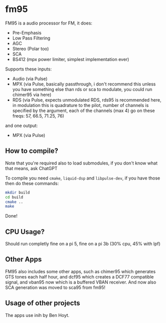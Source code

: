 # fm95

FM95 is a audio processor for FM, it does:

- Pre-Emphasis
- Low Pass Filtering
- AGC
- Stereo (Polar too)
- SCA
- BS412 (mpx power limiter, simplest implementation ever)

Supports these inputs:

- Audio (via Pulse)
- MPX (via Pulse, basically passthrough, i don't recommend this unless you have something else than rds or sca to modulate, you could run chimer95 via here)
- RDS (via Pulse, expects unmodulated RDS, rds95 is recommended here, in modulation this is quadrature to the pilot, number of channels is specified by the argument, each of the channels (max 4) go on these freqs: 57, 66.5, 71.25, 76)

and one output:

- MPX (via Pulse)

## How to compile?

Note that you're required also to load submodules, if you don't know what that means, ask ChatGPT

To compile you need `cmake`, `liquid-dsp` and `libpulse-dev`, if you have those then do these commands:

```bash
mkdir build
cd build
cmake ..
make
```

Done!

## CPU Usage?

Should run completly fine on a pi 5, fine on a pi 3b (30% cpu, 45% with lpf)

## Other Apps

FM95 also includes some other apps, such as chimer95 which generates GTS tones each half hour, and dcf95 which creates a DCF77 compatible signal, and vban95 now which is a buffered VBAN receiver. And now also SCA generation was moved to sca95 from fm95!

## Usage of other projects

The apps use inih by Ben Hoyt.
